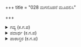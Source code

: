 +++
title = "028 ಮಗನೊಡನೆ ಮೂದಲಿಸಿ"

+++

<details><summary>ಗದ್ಯ (ಕ.ಗ.ಪ) </summary>

28. ಈ ದಿನದ ಸಭೆಯಲ್ಲಿ ಮುದಿ ಭೀಷ್ಮನನ್ನು ತನ್ನ ಮಗನಾದ ಕರ್ಣನು ಮೂದಲಿಸಿ (ಹಂಗಿಸಿ) ಮಾತಾಡಿ ಯುದ್ಧರಂಗವನ್ನು ಪ್ರವೇಶಿಸಿ ಮಾಡುವ ಯುದ್ಧವನ್ನು ನೋಡಬೇಕೆಂಬ ಕುತೂಹಲದಿಂದ ಸೂರ್ಯನು ಉದಯಿಸಿದನು. ರಾತ್ರಿಯಲ್ಲಿ ಅಗಲಿದ್ದ ಹೆಣ್ಣು-ಗಂಡು ಚಕ್ರವಾಕ ಪಕ್ಷಿಗಳು ತಮಗೆ ಹರುಷವನ್ನು ಕೊಟ್ಟ ಸೂರ್ಯನಿಗೆ ಅರಳಿದ ಕಮಲಗಳೆಂಬ ಮೊದಲ ಕಾಣಿಕೆಯನ್ನು ನೀಡಿ ತಮ್ಮ ವಿರಹವನ್ನು ಹೋಗಲಾಡಿಸಿಕೊಂಡವು. ರಾತ್ರಿ ಅರಳಿದ್ದ ಕನ್ನೈದಿಲೆಗಳ ಸಂತೋಷ ಅಡಗಿ, ಮುಚ್ಚಿಕೊಂಡವು (ನಗೆಯಡಗಿ ನಾಚಿದವು).
</details>

<details><summary>ಪದಾರ್ಥ (ಕ.ಗ.ಪ) </summary>

ದಿನಪ-ಸೂರ್ಯ, ನಗೆಯಡಗಿ ನಾಚಿದವು ಕುಮುದಾಳಿಗಳು ಸಂತೋಷ ಅಡಗಿ ಮುದುರಿಕೊಂಡವು, ಕನ್ನೈದಿಲೆಗಳು, ಪರಸೇನೆ-ಹಗೆಗಳದಂಡು, ಜಕ್ಕವಕ್ಕಿ-ಚಕ್ರವಾಕಪಕ್ಷಿ, ಕುಮುದ-ಕನ್ನೈದಿಲೆ
</details>

<details><summary>ಪಾಠಾನ್ತರ (ಕ.ಗ.ಪ) </summary>

1. ನಗೆಯಡಗಿ, 2. ಮುಂಗಾಣಿಕೆಯ, ಕಂಗಾಣಿಕೆಯ (ಶೇಷ), 3. ಳೊಗೆದು ಒಗೆದು = ಬಿಸುಟು ಳೊಗೆದ - ಬಿಸುಟ
</details>
